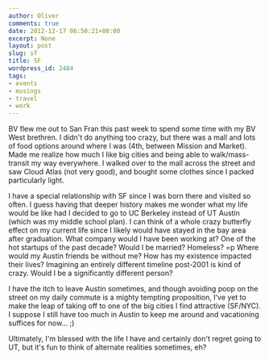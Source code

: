 ```yaml
---
author: Oliver
comments: true
date: 2012-12-17 06:50:21+00:00
excerpt: None
layout: post
slug: sf
title: SF
wordpress_id: 2484
tags:
- events
- musings
- travel
- work
---
```


BV flew me out to San Fran this past week to spend some time with my BV West brethren. I didn't do anything too crazy, but there was a mall and lots of food options around where I was (4th, between Mission and Market). Made me realize how much I like big cities and being able to walk/mass-transit my way everywhere. I walked over to the mall across the street and saw Cloud Atlas (not very good), and bought some clothes since I packed particularly light.

I have a special relationship with SF since I was born there and visited so often. I guess having that deeper history makes me wonder what my life would be like had I decided to go to UC Berkeley instead of UT Austin (which was my middle school plan). I can think of a whole crazy butterfly effect on my current life since I likely would have stayed in the bay area after graduation. What company would I have been working at? One of the hot startups of the past decade? Would I be married? Homeless? =p Where would my Austin friends be without me? How has my existence impacted their lives? Imagining an entirely different timeline post-2001 is kind of crazy. Would I be a significantly different person?

I have the itch to leave Austin sometimes, and though avoiding poop on the street on my daily commute is a mighty tempting proposition, I've yet to make the leap of taking off to one of the big cities I find attractive (SF/NYC). I suppose I still have too much in Austin to keep me around and vacationing suffices for now... ;)

Ultimately, I'm blessed with the life I have and certainly don't regret going to UT, but it's fun to think of alternate realities sometimes, eh?